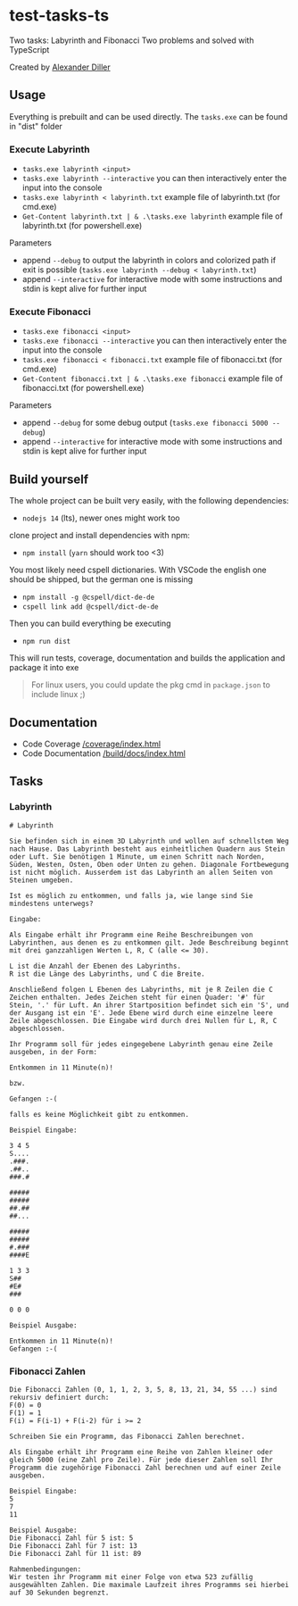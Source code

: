 # test-tasks-ts

Two tasks: Labyrinth and Fibonacci
Two problems and solved with TypeScript

Created by [Alexander Diller](https://www.alexander-diller.de)

## Usage

Everything is prebuilt and can be used directly. The `tasks.exe` can be found in "dist" folder

### Execute Labyrinth

- `tasks.exe labyrinth <input>`
- `tasks.exe labyrinth --interactive` you can then interactively enter the input into the console
- `tasks.exe labyrinth < labyrinth.txt` example file of labyrinth.txt (for cmd.exe)
- `Get-Content labyrinth.txt | & .\tasks.exe labyrinth` example file of labyrinth.txt (for powershell.exe)

Parameters
- append `--debug` to output the labyrinth in colors and colorized path if exit is possible (`tasks.exe labyrinth --debug < labyrinth.txt`)
- append `--interactive` for interactive mode with some instructions and stdin is kept alive for further input
### Execute Fibonacci

- `tasks.exe fibonacci <input>`
- `tasks.exe fibonacci --interactive` you can then interactively enter the input into the console
- `tasks.exe fibonacci < fibonacci.txt` example file of fibonacci.txt (for cmd.exe)
- `Get-Content fibonacci.txt | & .\tasks.exe fibonacci` example file of fibonacci.txt (for powershell.exe)

Parameters
- append `--debug` for some debug output (`tasks.exe fibonacci 5000 --debug`)
- append `--interactive` for interactive mode with some instructions and stdin is kept alive for further input
## Build yourself

The whole project can be built very easily, with the following dependencies:

- `nodejs 14` (lts), newer ones might work too

clone project and install dependencies with npm:

- `npm install` (`yarn` should work too <3)

You most likely need cspell dictionaries. With VSCode the english one should be shipped, but the german one is missing

- `npm install -g @cspell/dict-de-de`
- `cspell link add @cspell/dict-de-de`

Then you can build everything be executing

- `npm run dist`

This will run tests, coverage, documentation and builds the application and package it into exe

> For linux users, you could update the pkg cmd in `package.json` to include linux ;)

## Documentation

- Code Coverage [/coverage/index.html](./coverage/index.html)
- Code Documentation [/build/docs/index.html](./build/docs/index.html)


## Tasks
### Labyrinth
```
# Labyrinth 

Sie befinden sich in einem 3D Labyrinth und wollen auf schnellstem Weg nach Hause. Das Labyrinth besteht aus einheitlichen Quadern aus Stein oder Luft. Sie benötigen 1 Minute, um einen Schritt nach Norden, Süden, Westen, Osten, Oben oder Unten zu gehen. Diagonale Fortbewegung ist nicht möglich. Ausserdem ist das Labyrinth an allen Seiten von Steinen umgeben.

Ist es möglich zu entkommen, und falls ja, wie lange sind Sie mindestens unterwegs?

Eingabe:

Als Eingabe erhält ihr Programm eine Reihe Beschreibungen von Labyrinthen, aus denen es zu entkommen gilt. Jede Beschreibung beginnt mit drei ganzzahligen Werten L, R, C (alle <= 30).

L ist die Anzahl der Ebenen des Labyrinths.
R ist die Länge des Labyrinths, und C die Breite.

Anschließend folgen L Ebenen des Labyrinths, mit je R Zeilen die C Zeichen enthalten. Jedes Zeichen steht für einen Quader: '#' für Stein, '.' für Luft. An ihrer Startposition befindet sich ein 'S', und der Ausgang ist ein 'E'. Jede Ebene wird durch eine einzelne leere Zeile abgeschlossen. Die Eingabe wird durch drei Nullen für L, R, C abgeschlossen.

Ihr Programm soll für jedes eingegebene Labyrinth genau eine Zeile ausgeben, in der Form:

Entkommen in 11 Minute(n)!

bzw.

Gefangen :-(

falls es keine Möglichkeit gibt zu entkommen.

Beispiel Eingabe:

3 4 5
S....
.###.
.##..
###.#

#####
#####
##.##
##...

#####
#####
#.###
####E

1 3 3
S##
#E#
###

0 0 0

Beispiel Ausgabe:

Entkommen in 11 Minute(n)!
Gefangen :-(
```
### Fibonacci Zahlen

```
Die Fibonacci Zahlen (0, 1, 1, 2, 3, 5, 8, 13, 21, 34, 55 ...) sind rekursiv definiert durch:
F(0) = 0
F(1) = 1
F(i) = F(i-1) + F(i-2) für i >= 2

Schreiben Sie ein Programm, das Fibonacci Zahlen berechnet.

Als Eingabe erhält ihr Programm eine Reihe von Zahlen kleiner oder gleich 5000 (eine Zahl pro Zeile). Für jede dieser Zahlen soll Ihr Programm die zugehörige Fibonacci Zahl berechnen und auf einer Zeile ausgeben.

Beispiel Eingabe:
5
7
11

Beispiel Ausgabe:
Die Fibonacci Zahl für 5 ist: 5
Die Fibonacci Zahl für 7 ist: 13
Die Fibonacci Zahl für 11 ist: 89

Rahmenbedingungen:
Wir testen ihr Programm mit einer Folge von etwa 523 zufällig ausgewählten Zahlen. Die maximale Laufzeit ihres Programms sei hierbei auf 30 Sekunden begrenzt.
```
